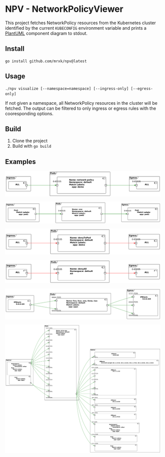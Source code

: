 # NPV - NetworkPolicyViewer

This project fetches NetworkPolicy resources from the Kubernetes cluster
identified by the current `KUBECONFIG` environment variable and prints a
[PlantUML](http://www.plantuml.com) component diagram to stdout.

## Install

`go install github.com/mrxk/npv@latest`

## Usage

`./npv visualize [--namespace=namespace] [--ingress-only] [--egress-only]`

If not given a namespace, all NetworkPolicy resources in the cluster will be
fetched. The output can be filtered to only ingress or egress rules with the
cooresponding options.

## Build

1. Clone the project
1. Build with `go build`

## Examples


![allow](allow.png)

![one](one.png)

![deny](deny.png)

![denyAll](denyAll.png)

![multiple](multiple.png)

![allInOne](allInOne.png)
